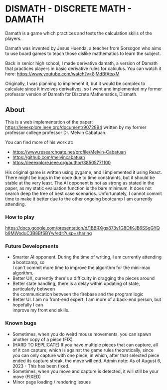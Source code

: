 # DISMATH - DISCRETE MATH - DAMATH


Damath is a game which practices and tests the calculation skills of the players.  

Damath was invented by Jesus Huenda, a teacher from Sorsogon who aims to use board games to teach those dislike mathematics to learn the subject.   

Back in senior high school, I made derivative damath, a version of Damath that practices players in basic derivative rules for calculus. You can watch it here: https://www.youtube.com/watch?v=8jMdBfAtsxM

Originally, I was planning to implement it, but it would be complex to calculate since it involves derivatives, so I went and implemented my former professor version of Damath for Discrete Mathematics, Dismath.

## About  
This is a web implementation of the paper: https://ieeexplore.ieee.org/document/9072894 written by my former professor college professor Dr. Melvin Cabatuan.

You can find more of his work at:

* https://www.researchgate.net/profile/Melvin-Cabatuan
* https://github.com/melvincabatuan
* https://ieeexplore.ieee.org/author/38505771100   

His original game is written using pygame, and I implemented it using React. There might be bugs in the code due to time constraints, but it should be stable at the very least. The AI opponent is not as strong as stated in the paper, as my static evaluation function is the bare minimum. It does not search deep the tree of best case scenarios. Unfortunately, I cannot commit time to make it better due to the other ongoing bootcamp I am currently attending.

### How to play
https://docs.google.com/presentation/d/1BBRXjgx873v1G8OfKJB6SSgGYQb8MWoduC3B8BfSBYw/edit?usp=sharing

### Future Developments
* Smarter AI opponent. During the time of writing, I am currently attending a bootcamp, so  
 I can't commit more time to improve the algorithm for the mini-max algorithm.
* Better UX, currently there's a difficulty in dragging the pieces around
* Better state handling, there is a delay within updating of state, particularly between  
 the communication between the firebase and the program logic
* Better UI. I am no front-end expert, I am more of a back-end person, but hopefully I can  
 improve my front end skills.

### Known bugs
* Sometimes, when you do weird mouse movements, you can spawn another copy of a piece (FIX)
* (HARD TO REPLICATE) If you have multiple pieces that can capture, all of it can capture,
which is against the game rules theoretically, since you can only capture with one piece,
in which, after that selected piece ended its capture streak, the move will end. Admin note: As of
August 6, 2023 - This has been fixed.
* Sometimes, when you move and capture is detected, it will still be your move (FIXED)
* Minor page loading / rendering issues

